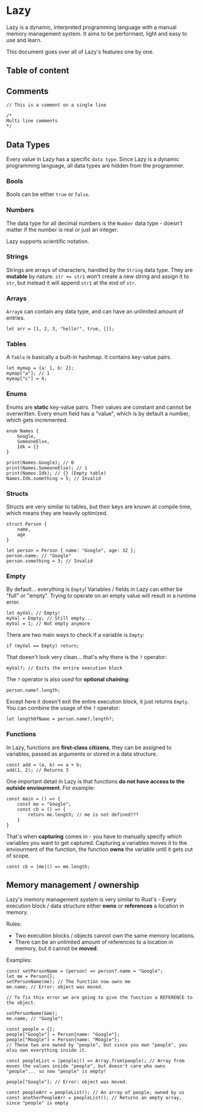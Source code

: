 # Lazy

Lazy is a dynamic, interpreted programming language with a manual memory management system. It aims to be performant, light and easy to use and learn.

This document goes over all of Lazy's features one by one.

## Table of content

## Comments

```
// This is a comment on a single line

/*
Multi line comments
*/
```

## Data Types

Every value in Lazy has a specific `data type`. 
Since Lazy is a dynamic programming language, all data types are hidden from the programmer. 

### Bools

Bools can be either `true` or `false`.

### Numbers

The data type for all decimal numbers is the `Number` data type - doesn't matter if the number is real or just an integer.

Lazy supports scientific notation.

### Strings

Strings are arrays of characters, handled by the `String` data type. They are **mutable** by nature. `str += str1` won't create a new string and assign it to `str`, but instead it will append `str1` at the end of `str`.

### Arrays

`Array`s can contain any data type, and can have an unlimited amount of entries. 

```
let arr = [1, 2, 3, "hello!", true, []];
```

### Tables

A `Table` is basically a built-in hashmap. It contains key-value pairs. 

```
let mymap = {a: 1, b: 2};
mymap["a"]; // 1
mymap["c"] = 4;
```

### Enums

Enums are **static** key-value pairs. Their values are constant and cannot be overwritten. Every enum field has a "value", which is by default a number, which gets incremented.

```
enum Names {
    Google,
    SomeoneElse,
    Idk = {}
}

print(Names.Google); // 0
print(Names.SomeoneElse); // 1
print(Names.Idk); // {} (Empty table)
Names.Idk.something = 5; // Invalid
```

### Structs

Structs are very similar to tables, but their keys are known at compile time, which means they are heavily optimized.

```
struct Person {
    name,
    age
}

let person = Person { name: "Google", age: 32 };
person.name; // "Google"
person.something = 3; // Invalid
```

### Empty

By default... everything is `Empty`! Variables / fields in Lazy can either be "full" or "empty". Trying to operate on an empty value will result in a runtime error.

```
let myVal; // Empty!
myVal = Empty; // Still empty...
myVal = 1; // Not empty anymore 
```

There are two main ways to check if a variable is `Empty`:

```
if (myVal == Empty) return;
```

That doesn't look very clean... that's why there is the `?` operator:

```
myVal?; // Exits the entire execution block
```

The `?` operator is also used for **optional chaining**:

```
person.name?.length;
```

Except here it doesn't exit the entire execution block, it just returns `Empty`. You can combine the usage of the `?` operator:

```
let lengthOfName = person.name?.length?;
```

### Functions

In Lazy, functions are **first-class citizens**, they can be assigned to variables, passed as arguments or stored in a data structure.

```
const add = (a, b) => a + b;
add(1, 2); // Returns 3
```

One important detail in Lazy is that functions **do not have access to the outside enviourment**. For example:

```
const main = () => {
    const me = "Google";
    const cb = () => {
        return me.length; // me is not defined???
    }
} 
```

That's when **capturing** comes in - you have to manually specify which variables you want to get captured. Capturing a variables moves it to the enviourment of the function, the function **owns** the variable until it gets out of scope.

```
const cb = |me|() => me.length;
```

## Memory management / ownership

Lazy's memory management system is very similar to Rust's - Every execution block / data structure either **owns** or **references** a location in memory. 

Rules:

- Two execution blocks / objects cannot own the same memory locations.
- There can be an unlimited amount of references to a location in memory, but it cannot be **moved**.

Examples:

```
const setPersonName = (person) => person?.name = "Google";
let me = Person{}; 
setPersonName(me); // The function now owns me
me.name; // Error: object was moved.

// To fix this error we are going to give the function a REFERENCE to the object.

setPersonName(&me); 
me.name; // "Google"!
```

```
const people = {};
people["Google"] = Person{name: "Google"};
people["Moogle"] = Person{name: "Moogle"}; 
// These two are owned by "people", but since you own "people", you also own everything inside it.

const peopleList = |people|() => Array.from(people); // Array from moves the values inside "people", but doesn't care who owns "people"... so now "people" is empty!

people["Google"]; // Error: object was moved.

const peopleArr = peopleList(); // An array of people, owned by us
const anotherPeopleArr = peopleList(); // Returns an empty array, since "people" is empty
```